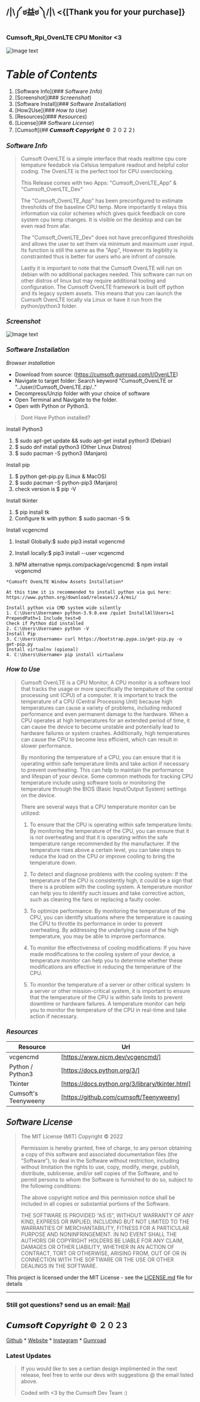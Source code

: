 ##  /|\༼ ಠ益ಠ ༽/|\    <{[Thank you for your purchase]}

### Cumsoft_Rpi_OvenLTE CPU Monitor <3

![Image text](https://github.com/cumsoft/OvenLTE/blob/8fb741d7c4441a6a226eb3358b961d5a79b44bda/Cumsoft_OvenLTE_ScreenShot.png)

# 𝘛𝘢𝘣𝘭𝘦 𝘰𝘧 𝘊𝘰𝘯𝘵𝘦𝘯𝘵𝘴
1. [Software Info](### 𝘚𝘰𝘧𝘵𝘸𝘢𝘳𝘦 𝘐𝘯𝘧𝘰)
2. [Screenshot](### 𝘚𝘤𝘳𝘦𝘦𝘯𝘴𝘩𝘰𝘵)
4. [Software Install](### 𝘚𝘰𝘧𝘵𝘸𝘢𝘳𝘦 𝘐𝘯𝘴𝘵𝘢𝘭𝘭𝘢𝘵𝘪𝘰𝘯)
5. [How2Use](### 𝘏𝘰𝘸 𝘵𝘰 𝘜𝘴𝘦)
6. [Resources](### 𝘙𝘦𝘴𝘰𝘶𝘳𝘤𝘦𝘴)
7. [License](## 𝘚𝘰𝘧𝘵𝘸𝘢𝘳𝘦 𝘓𝘪𝘤𝘦𝘯𝘴𝘦)
8. [Cumsoft](## 𝘾𝙪𝙢𝙨𝙤𝙛𝙩 𝘾𝙤𝙥𝙮𝙧𝙞𝙜𝙝𝙩 © ２０２２)

### 𝘚𝘰𝘧𝘵𝘸𝘢𝘳𝘦 𝘐𝘯𝘧𝘰
> Cumsoft OvenLTE is a simple interface that reads realtime cpu core tempature feedabck via Celsius tempature readout and helpful color coding. 
> The OvenLTE is the perfect tool for CPU overclocking. 
>
> This Release comes with two Apps:
> "Cumsoft_OvenLTE_App" & "Cumsoft_OvenLTE_Dev"
>
> The "Cumsoft_OvenLTE_App" has been preconfigured to estimate thresholds of the baseline CPU temp. More importantly it relays this information via color schemes which gives quick feedback on core system cpu temp changes. It is visible on the desktop and can be even read from afar.
>
> The "Cumsoft_OvenLTE_Dev" does not have preconfigured thresholds and allows the user to set them via minimum and maximum user input. Its function is still the same as the "App", However its legiblity is constrainted thus is better for users who are infront of console.
>
> Lastly it is important to note that the Cumsoft OvenLTE will run on debian with no additional packages needed. This software can run on other distros of linux but may require additional tooling and configuration. The Cumsoft OvenLTE framework is built off python and its legacy system assets. This means that you can launch the Cumsoft OvenLTE locally via Linux or have it run from the python/python3 folder.


### 𝘚𝘤𝘳𝘦𝘦𝘯𝘴𝘩𝘰𝘵
![Image text](https://github.com/cumsoft/OvenLTE/blob/f8556b391f13dbd31b1963583c3f106371edfe11/Cumsoft_OvenLTE_ScreenShot2.png)

### 𝘚𝘰𝘧𝘵𝘸𝘢𝘳𝘦 𝘐𝘯𝘴𝘵𝘢𝘭𝘭𝘢𝘵𝘪𝘰𝘯

*Browser installation*
- Download from source: (https://cumsoft.gumroad.com/l/OvenLTE)
- Navigate to target folder: Search keyword "Cumsoft_OvenLTE or "../user//Cumsoft_OvenLTE.zip/.."
- Decompress/Unzip folder with your choice of software 
- Open Terminal and Navigate to the folder.
- Open with Python or Python3.

> Dont Have Python installed?

Install Python3
1. $ sudo apt-get update && sudo apt-get install python3 (Debian)
2. $ sudo dnf install python3 (Other Linux Distros)
3. $ sudo pacman -S python3 (Manjaro)

Install pip 
1. $ python get-pip.py (Linux & MacOS)
2. $ sudo pacman -S python-pip3 (Manjaro)
3. check version is $ pip -V

Install tkinter
1. $ pip install tk
2. Configure tk with python: $ sudo pacman -S tk

Install vcgencmd

1. Install Globally:$ sudo pip3 install vcgencmd
2. Install locally:$ pip3 install --user vcgencmd

3. NPM alternative npmjs.com/package/vcgencmd: $ npm install vcgencmd

```
*Cumsoft OvenLTE Window Assets Installation*

At this time it is recommended to install python via gui here: https://www.python.org/download/releases/2.4/msi/

Install python via CMD system wide silently
1. C:\Users\Username> python-3.9.0.exe /quiet InstallAllUsers=1 PrependPath=1 Include_test=0
Check if Python did installed
2. C:\Users\Username> python -V
Install Pip
3. C:\Users\Username> curl https://bootstrap.pypa.io/get-pip.py -o get-pip.py
Install virtualnv (opional)
4. C:\Users\Username> pip install virtualenv

```
### 𝘏𝘰𝘸 𝘵𝘰 𝘜𝘴𝘦

> Cumsoft OvenLTE is a CPU Monitor, A CPU monitor is a software tool that tracks the usage or more specifically the tempature of the central processing unit (CPU) of a computer. It is important to track the temperature of a CPU (Central Processing Unit) because high temperatures can cause a variety of problems, including reduced performance and even permanent damage to the hardware. When a CPU operates at high temperatures for an extended period of time, it can cause the device to become unstable and potentially lead to hardware failures or system crashes. Additionally, high temperatures can cause the CPU to become less efficient, which can result in slower performance.
> 
> By monitoring the temperature of a CPU, you can ensure that it is operating within safe temperature limits and take action if necessary to prevent overheating. This can help to maintain the performance and lifespan of your device. Some common methods for tracking CPU temperature include using software tools or monitoring the temperature through the BIOS (Basic Input/Output System) settings on the device.
>
> There are several ways that a CPU temperature monitor can be utilized:
>
> 1. To ensure that the CPU is operating within safe temperature limits: By monitoring the temperature of the CPU, you can ensure that it is not overheating and that it is operating within the safe temperature range recommended by the manufacturer. If the temperature rises above a certain level, you can take steps to reduce the load on the CPU or improve cooling to bring the temperature down.
>
> 2. To detect and diagnose problems with the cooling system: If the temperature of the CPU is consistently high, it could be a sign that there is a problem with the cooling system. A temperature monitor can help you to identify such issues and take corrective action, such as cleaning the fans or replacing a faulty cooler.
>
> 3. To optimize performance: By monitoring the temperature of the CPU, you can identify situations where the temperature is causing the CPU to throttle its performance in order to prevent overheating. By addressing the underlying cause of the high temperature, you may be able to improve performance.
>
> 4. To monitor the effectiveness of cooling modifications: If you have made modifications to the cooling system of your device, a temperature monitor can help you to determine whether these modifications are effective in reducing the temperature of the CPU.
>
> 5. To monitor the temperature of a server or other critical system: In a server or other mission-critical system, it is important to ensure that the temperature of the CPU is within safe limits to prevent downtime or hardware failures. A temperature monitor can help you to monitor the temperature of the CPU in real-time and take action if necessary.
>

### 𝘙𝘦𝘴𝘰𝘶𝘳𝘤𝘦𝘴

| Resource | Url |
| ------ | ------ |
| vcgencmd | [https://www.nicm.dev/vcgencmd/] |
| Python / Python3 | [https://docs.python.org/3/] |
| Tkinter | [https://docs.python.org/3/library/tkinter.html] |
| Cumsoft's Teenyweeny | [https://github.com/cumsoft/Teenyweeny] |

## 𝘚𝘰𝘧𝘵𝘸𝘢𝘳𝘦 𝘓𝘪𝘤𝘦𝘯𝘴𝘦
> The MIT License (MIT)
Copyright © 2022 <copyright holders>
>
> Permission is hereby granted, free of charge, to any person obtaining a copy of this software and associated documentation files (the “Software”), to deal in the Software without restriction, including without limitation the rights to use, copy, modify, merge, publish, distribute, sublicense, and/or sell copies of the Software, and to permit persons to whom the Software is furnished to do so, subject to the following conditions:
>
> The above copyright notice and this permission notice shall be included in all copies or substantial portions of the Software.
>
> THE SOFTWARE IS PROVIDED “AS IS”, WITHOUT WARRANTY OF ANY KIND, EXPRESS OR IMPLIED, INCLUDING BUT NOT LIMITED TO THE WARRANTIES OF MERCHANTABILITY, FITNESS FOR A PARTICULAR PURPOSE AND NONINFRINGEMENT. IN NO EVENT SHALL THE AUTHORS OR COPYRIGHT HOLDERS BE LIABLE FOR ANY CLAIM, DAMAGES OR OTHER LIABILITY, WHETHER IN AN ACTION OF CONTRACT, TORT OR OTHERWISE, ARISING FROM, OUT OF OR IN CONNECTION WITH THE SOFTWARE OR THE USE OR OTHER DEALINGS IN THE SOFTWARE.

This project is licensed under the MIT License - see the [LICENSE.md](LICENSE.md) file for details
____________________________________________________________________________________
### Still got questions? send us an email: [Mail](mailto:cumsoft.subscribe@gmail.com)

## 𝘾𝙪𝙢𝙨𝙤𝙛𝙩 𝘾𝙤𝙥𝙮𝙧𝙞𝙜𝙝𝙩 © ２０２3
[Github](https://github.com/cumsoft) * [Website](https://cumsoft.wixsite.com/cumsoft) * [Instagram](https://instagram.com/cumsoftcumsoft?igshid=YmMyMTA2M2Y=) * [Gumroad](https://cumsoft.gumroad.com/)

### Latest Updates
> If you would like to see a certian design implimented in the next release, feel free to write our devs with suggestions @ the email listed above.
>
>
> Coded with <3 by the Cumsoft Dev Team :)

